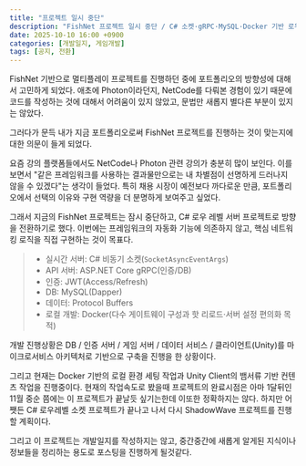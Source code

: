 ```yaml
---
title: "프로젝트 일시 중단"
description: "FishNet 프로젝트 일시 중단 / C# 소켓·gRPC·MySQL·Docker 기반 로우 레벨 서버 프로젝트로 전환"
date: 2025-10-10 16:00 +0900
categories: [개발일지, 게임개발]
tags: [공지, 전환]
---
```


FishNet 기반으로 멀티플레이 프로젝트를 진행하던 중에 포트폴리오의 방향성에 대해서 고민하게 되었다. 애초에 Photon이라던지, NetCode를 다뤄본 경험이 있기 때문에 코드를 작성하는 것에 대해서 어려움이 있지 않았고, 문법만 새롭지 별다른 부분이 있지는 않았다.

그러다가 문득 내가 지금 포트폴리오로써 FishNet 프로젝트를 진행하는 것이 맞는지에 대한 의문이 들게 
되었다.

요즘 강의 플랫폼들에서도 NetCode나 Photon 관련 강의가 충분히 많이 보인다. 이를 보면서 "같은 프레임워크를 사용하는 결과물만으로는 내 차별점이 선명하게 드러나지 않을 수 있겠다"는 생각이 들었다. 특히 채용 시장이 예전보다 까다로운 만큼, 포트폴리오에서 선택의 이유와 구현 역량을 더 분명하게 보여주고 싶었다.

그래서 지금의 FishNet 프로젝트는 잠시 중단하고, C# 로우 레벨 서버 프로젝트로 방향을 전환하기로 했다.
이번에는 프레임워크의 자동화 기능에 의존하지 않고, 핵심 네트워킹 로직을 직접 구현하는 것이 목표다.

> - 실시간 서버: C# 비동기 소켓(`SocketAsyncEventArgs`)
> - API 서버: ASP.NET Core gRPC(인증/DB)
> - 인증: JWT(Access/Refresh)
> - DB: MySQL(Dapper)
> - 데이터: Protocol Buffers
> - 로컬 개발: Docker(다수 게이트웨이 구성과 핫 리로드·서버 설정 편의화 목적)

개발 진행상황은 DB / 인증 서버 / 게임 서버 / 데이터 서비스 / 클라이언트(Unity)를 마이크로서비스 아키텍처로 기반으로 구축을 진행을 한 상황이다.

그리고 현재는 Docker 기반의 로컬 환경 세팅 작업과 Unity Client의 뱀서류 기반 컨텐츠 작업을 진행중이다. 현재의 작업속도로 봤을때 프로젝트의 완료시점은 아마 1달뒤인 11월 중순 쯤에는 이 프로젝트가 끝날듯 싶기는한데 이또한 정확하지는 않다. 하지만 어쨋든 C# 로우레벨 소켓 프로젝트가 끝나고 나서 다시 ShadowWave 프로젝트를 진행할 계획이다.

그리고 이 프로젝트는 개발일지를 작성하지는 않고, 중간중간에 새롭게 알게된 지식이나 정보들을 정리하는 용도로 포스팅을 진행하게 될것같다.